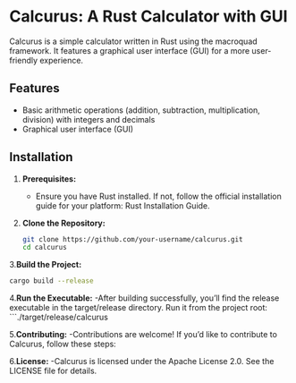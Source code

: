 # Calcurus: A Rust Calculator with GUI

Calcurus is a simple calculator written in Rust using the macroquad framework. It features a graphical user interface (GUI) for a more user-friendly experience.

## Features

- Basic arithmetic operations (addition, subtraction, multiplication, division) with integers and decimals
- Graphical user interface (GUI)

## Installation

1. **Prerequisites:**
   - Ensure you have Rust installed. If not, follow the official installation guide for your platform: Rust Installation Guide.

2. **Clone the Repository:**
   ```bash
   git clone https://github.com/your-username/calcurus.git
   cd calcurus

3.**Build the Project:**
   ```bash
   cargo build --release
   ```

4.**Run the Executable:**
   -After building successfully, you’ll find the release executable in the target/release directory. Run it from the project root:
    ```./target/release/calcurus

5.**Contributing:**
   -Contributions are welcome! If you’d like to contribute to Calcurus, follow these steps:

6.**License:**
   -Calcurus is licensed under the Apache License 2.0. See the LICENSE file for details.